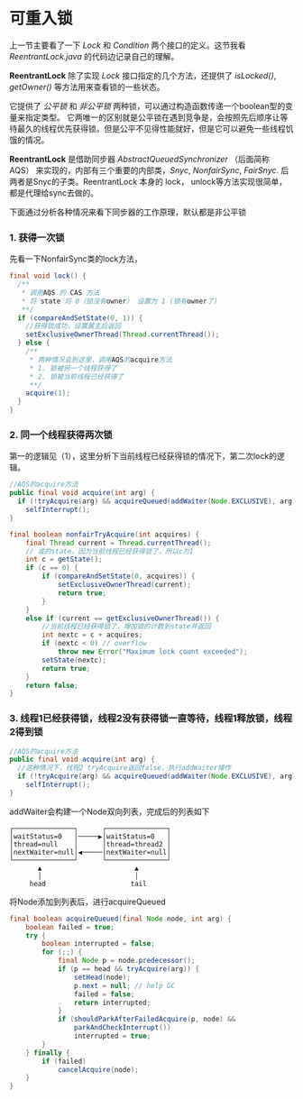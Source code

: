 # 可重入锁
上一节主要看了一下 *Lock* 和 *Condition* 两个接口的定义。这节我看 *ReentrantLock.java* 的代码边记录自己的理解。

**ReentrantLock** 除了实现 *Lock* 接口指定的几个方法，还提供了 *isLocked()*, *getOwner()* 等方法用来查看锁的一些状态。

它提供了 *公平锁* 和 *非公平锁* 两种锁，可以通过构造函数传递一个boolean型的变量来指定类型。
它两唯一的区别就是公平锁在遇到竞争是，会按照先后顺序让等待最久的线程优先获得锁。但是公平不见得性能就好，但是它可以避免一些线程饥饿的情况。

**ReentrantLock** 是借助同步器 *AbstractQueuedSynchronizer* （后面简称AQS） 来实现的，内部有三个重要的内部类，*Snyc*, *NonfairSync*, *FairSnyc*. 后两者是Snyc的子类。ReentrantLock 本身的 lock， unlock等方法实现很简单，都是代理给sync去做的。

下面通过分析各种情况来看下同步器的工作原理，默认都是非公平锁

### 1. 获得一次锁
先看一下NonfairSync类的lock方法，
```java
final void lock() {
  /**
   * 调用AQS 的 CAS 方法
   * 将 state 将 0（锁没有owner） 设置为 1 (锁有owner了)
   **/
  if (compareAndSetState(0, 1)) {
    //获得锁成功，设置属主后返回
    setExclusiveOwnerThread(Thread.currentThread());
  } else {
    /**
     * 两种情况会到这里，调用AQS的acquire方法
     * 1. 锁被另一个线程获得了
     * 2. 锁被当前线程已经获得了
     **/
    acquire(1);
  }
}
```
### 2. 同一个线程获得两次锁
第一的逻辑见（1），这里分析下当前线程已经获得锁的情况下，第二次lock的逻辑。
```java
//AQS的acquire方法
public final void acquire(int arg) {
  if (!tryAcquire(arg) && acquireQueued(addWaiter(Node.EXCLUSIVE), arg))
    selfInterrupt();
}
```
```java
final boolean nonfairTryAcquire(int acquires) {
    final Thread current = Thread.currentThread();
    // 或的state，因为当前线程已经获得锁了，所以c为1
    int c = getState();
    if (c == 0) {
        if (compareAndSetState(0, acquires)) {
            setExclusiveOwnerThread(current);
            return true;
        }
    }
    else if (current == getExclusiveOwnerThread()) {
        //当前线程已经获得锁了，增加锁的计数到state并返回
        int nextc = c + acquires;
        if (nextc < 0) // overflow
            throw new Error("Maximum lock count exceeded");
        setState(nextc);
        return true;
    }
    return false;
}
```

### 3. 线程1已经获得锁，线程2没有获得锁一直等待，线程1释放锁，线程2得到锁
```java
//AQS的acquire方法
public final void acquire(int arg) {
  //这种情况下，线程2 tryAcquire返回false，执行addWaiter操作
  if (!tryAcquire(arg) && acquireQueued(addWaiter(Node.EXCLUSIVE), arg))
    selfInterrupt();
}
```
addWaiter会构建一个Node双向列表，完成后的列表如下
```
┌───────────────┐      ┌───────────────┐
│waitStatus=0   │─────▶│waitStatus=0   │
│thread=null    │      │thread=thread2 │
│nextWaiter=null│◀─────│nextWaiter=null│
└───────────────┘      └───────────────┘
       ▲                       ▲       
       │                       │       
     head                     tail     
```
将Node添加到列表后，进行acquireQueued
```java
final boolean acquireQueued(final Node node, int arg) {
    boolean failed = true;
    try {
        boolean interrupted = false;
        for (;;) {
            final Node p = node.predecessor();
            if (p == head && tryAcquire(arg)) {
                setHead(node);
                p.next = null; // help GC
                failed = false;
                return interrupted;
            }
            if (shouldParkAfterFailedAcquire(p, node) &&
                parkAndCheckInterrupt())
                interrupted = true;
        }
    } finally {
        if (failed)
            cancelAcquire(node);
    }
}
```
